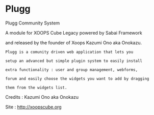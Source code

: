 Plugg
=====

Plugg Community System


A module for XOOPS Cube Legacy powered by Sabai Framework

and released by the founder of Xoops Kazumi Ono aka Onokazu.



	Plugg is a comunity driven web application that lets you
	
	setup an advanced but simple plugin system to easily install
	
	extra functionality : user and group management, webforms,
	
	forum and easily choose the widgets you want to add by dragging
	
	them from the widgets list.



Credits : Kazumi Ono aka Onokazu

Site : http://xoopscube.org